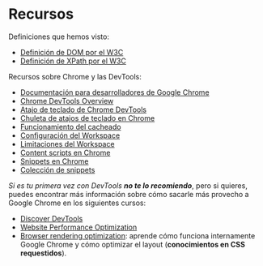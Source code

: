 # Recursos

Definiciones que hemos visto:
* [Definición de DOM por el W3C](https://www.w3.org/DOM/)
* [Definición de XPath por el W3C](https://www.w3.org/TR/xpath/)

Recursos sobre Chrome y las DevTools:
* [Documentación para desarrolladores de Google Chrome](https://developer.chrome.com/home)
* [Chrome DevTools Overview](https://developer.chrome.com/devtools)
* [Atajo de teclado de Chrome DevTools](https://developer.chrome.com/devtools/docs/shortcuts#opening-devtools)
* [Chuleta de atajos de teclado en Chrome](https://github.com/jaredwilli/devtools-cheatsheet)
* [Funcionamiento del cacheado](https://developers.google.com/web/fundamentals/performance/optimizing-content-efficiency/http-caching?hl=en)
* [Configuración del Workspace](https://developers.google.com/web/tools/setup/setup-workflow?hl=en)
* [Limitaciones del Workspace](https://developers.google.com/web/tools/setup/setup-workflow#limitations)
* [Content scripts en Chrome](https://developer.chrome.com/extensions/content_scripts)
* [Snippets en Chrome](https://developers.google.com/web/tools/chrome-devtools/debug/snippets/?hl=en)
* [Colección de snippets](https://github.com/bgrins/devtools-snippets)

*Si es tu primera vez con DevTools **no te lo recomiendo***, pero si quieres, puedes encontrar más información sobre cómo sacarle más provecho a Google Chrome en los siguientes cursos:
* [Discover DevTools](https://www.codeschool.com/courses/discover-devtools)
* [Website Performance Optimization](https://www.udacity.com/course/website-performance-optimization--ud884)
* [Browser rendering optimization](https://www.udacity.com/course/browser-rendering-optimization--ud860): aprende cómo funciona internamente Google Chrome y cómo optimizar el layout (**conocimientos en CSS requestidos**).




